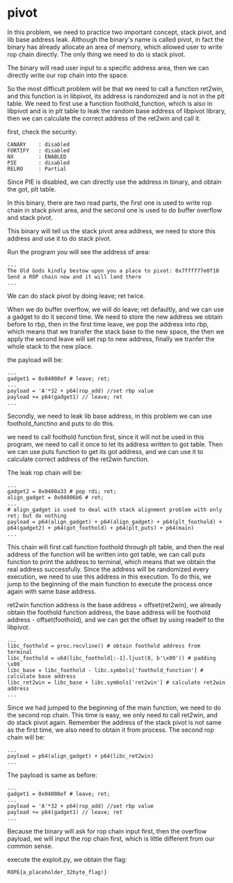# pivot
In this problem, we need to practice two important concept, stack pivot, and lib base address leak. Although the binary's name is called pivot, in fact the binary has already allocate an area of memory, which allowed user to write rop chain directly. The only thing we need to do is stack pivot. 

The binary will read user input to a specific address area, then we can directly write our rop chain into the space.

So the most difficult problem will be that we need to call a function ret2win, and this function is in libpivot, its address is randomized and is not in the plt table. We need to first use a function foothold_function, which is also in libpivot and is in plt table to leak the random base address of libpivot library, then we can calculate the correct address of the ret2win and call it.

first, check the security:
```
CANARY    : disabled
FORTIFY   : disabled
NX        : ENABLED
PIE       : disabled
RELRO     : Partial
```
Since PIE is disabled, we can directly use the address in binary, and obtain the got, plt table.

In this binary, there are two read parts, the first one is used to write rop chain in stack pivot area, and the second one is used to do buffer overflow and stack pivot.

This binary will tell us the stack pivot area address, we need to store this address and use it to do stack pivot.

Run the program you will see the address of area:
```
...
The Old Gods kindly bestow upon you a place to pivot: 0x7ffff77e0f10
Send a ROP chain now and it will land there
...
```
We can do stack pivot by doing leave; ret twice.

When we do buffer overflow, we will do leave; ret defaultly, and we can use a gadget to do it second time. We need to store the new address we obtain before to rbp, then in the first time leave, we pop the address into rbp, which means that we transfer the stack base to the new space, the then we apply the second leave will set rsp to new address, finally we tranfer the whole stack to the new place.

the payload will be:
```
...
gadget1 = 0x04008ef # leave; ret;
...
payload = 'A'*32 + p64(rop_add) //set rbp value
payload += p64(gadget1) // leave; ret
...
```

Secondly, we need to leak lib base address, in this problem we can use foothold_functino and puts to do this.

we need to call foothold function first, since it will not be used in this program, we need to call it once to let its address written to got table. Then we can use puts function to get its got address, and we can use it to calculate correct address of the ret2win function.

The leak rop chain will be:
```
...
gadget2 = 0x0400a33 # pop rdi; ret;
align_gadget = 0x04006b6 # ret;
...
# align_gadget is used to deal with stack alignment problem with only ret; but do nothing 
payload = p64(align_gadget) + p64(align_gadget) + p64(plt_foothold) + p64(gadget2) + p64(got_foothold) + p64(plt_puts) + p64(main) 
...
```
This chain will first call function foothold through plt table, and then the real address of the function will be written into got table, we can call puts function to print the address to terminal, which means that we obtain the real address successfully. Since the address will be randomized every execution, we need to use this address in this execution. To do this, we jump to the beginning of the main function to execute the process once again with same base address.

ret2win function address is the base address + offset(ret2win), we already obtain the foothold function address, the base address will be foothold address - offset(foothold), and we can get the offset by using readelf to the libpivot.
```
...
libc_foothold = proc.recvline() # obtain foothold address from terminal
libc_foothold = u64(libc_foothold[:-1].ljust(8, b'\x00')) # padding \x00
libc_base = libc_foothold - libc.symbols['foothold_function'] # calculate base address
libc_ret2win = libc_base + libc.symbols['ret2win'] # calculate ret2win address
...
```
Since we had jumped to the beginning of the main function, we need to do the second rop chain. This time is easy, we only need to call ret2win, and do stack pivot again. Remember the address of the stack pivot is not same as the first time, we also need to obtain it from process.
The second rop chain will be:
```
...
payload = p64(align_gadget) + p64(libc_ret2win) 
...
```
The payload is same as before:
```
...
gadget1 = 0x04008ef # leave; ret;
...
payload = 'A'*32 + p64(rop_add) //set rbp value
payload += p64(gadget1) // leave; ret
...
```
Because the binary will ask for rop chain input first, then the overflow payload, we will input the rop chain first, which is little different from our common sense.

execute the exploit.py, we obtain the flag:
```
ROPE{a_placeholder_32byte_flag!}
```


